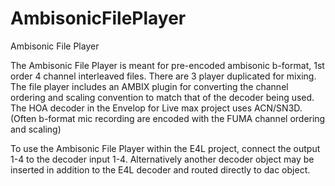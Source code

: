 # AmbisonicFilePlayer
Ambisonic File Player

The Ambisonic File Player is meant for pre-encoded ambisonic b-format, 1st order 4 channel interleaved files. There are 3 player duplicated for mixing. The file player includes an AMBIX plugin for converting the channel ordering and scaling convention to match that of the decoder being used. The HOA decoder in the Envelop for Live max project uses ACN/SN3D. (Often b-format mic recording are encoded with the FUMA channel ordering and scaling) 

To use the Ambisonic File Player within the E4L project, connect the output 1-4 to the decoder input 1-4. Alternatively another decoder object may be inserted in addition to the E4L decoder and routed directly to dac object. 
